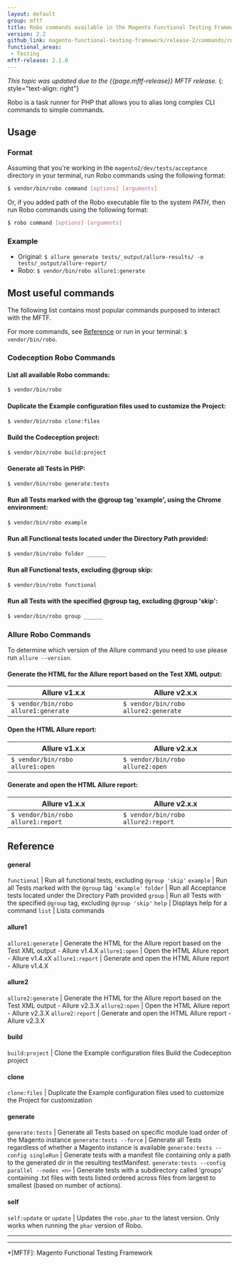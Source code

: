 ```yaml
---
layout: default
group: mftf
title: Robo commands available in the Magento Functional Testing Framework
version: 2.2
github_link: magento-functional-testing-framework/release-2/commands/robo.md
functional_areas:
 - Testing
mftf-release: 2.1.0
---
```


_This topic was updated due to the {{page.mftf-release}} MFTF release._
{: style="text-align: right"}

Robo is a task runner for PHP that allows you to alias long complex CLI commands to simple commands.

## Usage

### Format

Assuming that you're working in the `magento2/dev/tests/acceptance` directory in your terminal, run Robo commands using the following format:

```bash
$ vendor/bin/robo command [options] [arguments]
```

Or, if you added path of the Robo executable file to the system *PATH*, then run Robo commands using the following format:

```bash
$ robo command [options] [arguments]
```

### Example

* Original: `$ allure generate tests/_output/allure-results/ -o tests/_output/allure-report/`
* Robo: `$ vendor/bin/robo allure1:generate`

## Most useful commands

The following list contains most popular commands purposed to interact with the MFTF. 

For more commands, see [Reference] or run in your terminal: `$ vendor/bin/robo`.

### Codeception Robo Commands

#### List all available Robo commands:

```bash
$ vendor/bin/robo
```

#### Duplicate the Example configuration files used to customize the Project:

```bash
$ vendor/bin/robo clone:files
```

#### Build the Codeception project:

```bash
$ vendor/bin/robo build:project
```

#### Generate all Tests in PHP:

```bash
$ vendor/bin/robo generate:tests
```

#### Run all Tests marked with the @group tag 'example', using the Chrome environment:

```bash
$ vendor/bin/robo example
```

#### Run all Functional tests located under the Directory Path provided:

```bash
$ vendor/bin/robo folder ______
```

#### Run all Functional tests, excluding @group skip:

```bash
$ vendor/bin/robo functional
```

#### Run all Tests with the specified @group tag, excluding @group 'skip':

```bash
$ vendor/bin/robo group ______
```
  
### Allure Robo Commands

To determine which version of the Allure command you need to use please run `allure --version`.

#### Generate the HTML for the Allure report based on the Test XML output:

Allure v1.x.x | Allure v2.x.x
---|---
`$ vendor/bin/robo allure1:generate` | `$ vendor/bin/robo allure2:generate`

#### Open the HTML Allure report:

Allure v1.x.x | Allure v2.x.x
---|---
`$ vendor/bin/robo allure1:open` | `$ vendor/bin/robo allure2:open`

#### Generate and open the HTML Allure report:

Allure v1.x.x | Allure v2.x.x
---|---
`$ vendor/bin/robo allure1:report` | `$ vendor/bin/robo allure2:report`

## Reference

#### general

`functional`      | Run all functional tests, excluding `@group 'skip'`
`example`          | Run all Tests marked with the `@group` tag `'example'`
`folder`        | Run all Acceptance tests located under the Directory Path provided
`group`         | Run all Tests with the specified `@group` tag, excluding `@group 'skip'`
`help`             | Displays help for a command
`list`             | Lists commands
  
#### allure1

`allure1:generate`  | Generate the HTML for the Allure report based on the Test XML output - Allure v1.4.X
`allure1:open`    | Open the HTML Allure report - Allure v1.4.xX
`allure1:report`   | Generate and open the HTML Allure report - Allure v1.4.X

#### allure2

`allure2:generate` | Generate the HTML for the Allure report based on the Test XML output - Allure v2.3.X
`allure2:open`      | Open the HTML Allure report - Allure v2.3.X
`allure2:report`   | Generate and open the HTML Allure report - Allure v2.3.X
  
#### build
 
`build:project`     | Clone the Example configuration files Build the Codeception project

#### clone
  
`clone:files`       | Duplicate the Example configuration files used to customize the Project for customization

#### generate

`generate:tests`   | Generate all Tests based on specific module load order of the Magento instance
`generate:tests --force`   | Generate all Tests regardless of whether a Magento instance is available
`generate:tests --config singleRun`   | Generate tests with a manifest file containing only a path to the generated dir in the resulting testManifest.
`generate:tests --config parallel --nodes <n>`   | Generate tests with a subdirectory called 'groups' containing <n> .txt files with tests listed ordered across files from largest to smallest (based on number of actions).

  
#### self

`self:update` or `update`       | Updates the `robo.phar` to the latest version. Only works when running the `phar` version of Robo.

***
***

<!-- LINK DEFINITIONS -->

[Reference]: #reference

<!-- Abbreviations -->

*[MFTF]: Magento Functional Testing Framework
